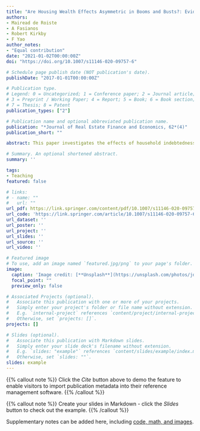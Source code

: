 ```yaml
---
title: "Are Housing Wealth Effects Asymmetric in Booms and Busts?: Evidence from New Zealand"
authors:
- Mairead de Roiste
- A Fasianos 
- Robert Kirkby
- F Yao
author_notes:
- "Equal contribution"
date: "2021-01-02T00:00:00Z"
doi: "https://doi.org/10.1007/s11146-020-09757-6"

# Schedule page publish date (NOT publication's date).
publishDate: "2017-01-01T00:00:00Z"

# Publication type.
# Legend: 0 = Uncategorized; 1 = Conference paper; 2 = Journal article;
# 3 = Preprint / Working Paper; 4 = Report; 5 = Book; 6 = Book section;
# 7 = Thesis; 8 = Patent
publication_types: ["2"]

# Publication name and optional abbreviated publication name.
publication: "*Journal of Real Estate Finance and Economics, 62*(4)"
publication_short: ""

abstract: This paper investigates the effects of household indebtedness and housing wealth on consumption. To identify exogenous movements of housing wealth and leverage, we estimate housing supply elasticities for New Zealand urban centers. We construct synthetic panel series by using household survey data to estimate the marginal propensity to consume out of exogenous changes in housing wealth, while controlling for the household leverage ratio. Our empirical results show that, on average, the marginal propensity to consume out of housing wealth is about 3 cents out of one dollar. But it is larger, about 4 cents, in response to falling house wealth than to increasing housing wealth, about 2 cents. We further investigate the role of household indebtedness in accounting for the asymmetric effect. Our findings suggest that household leverage reinforces the housing wealth effect in a housing bust, but dampens the housing wealth effect in a boom.

# Summary. An optional shortened abstract.
summary: ''

tags:
- Teaching
featured: false

# links:
# - name: ""
#   url: ""
url_pdf: https://link.springer.com/content/pdf/10.1007/s11146-020-09757-6.pdf?pdf=button
url_code: 'https://link.springer.com/article/10.1007/s11146-020-09757-6'
url_dataset: ''
url_poster: ''
url_project: ''
url_slides: ''
url_source: ''
url_video: ''

# Featured image
# To use, add an image named `featured.jpg/png` to your page's folder. 
image:
  caption: 'Image credit: [**Unsplash**](https://unsplash.com/photos/jdD8gXaTZsc)'
  focal_point: ""
  preview_only: false

# Associated Projects (optional).
#   Associate this publication with one or more of your projects.
#   Simply enter your project's folder or file name without extension.
#   E.g. `internal-project` references `content/project/internal-project/index.md`.
#   Otherwise, set `projects: []`.
projects: []

# Slides (optional).
#   Associate this publication with Markdown slides.
#   Simply enter your slide deck's filename without extension.
#   E.g. `slides: "example"` references `content/slides/example/index.md`.
#   Otherwise, set `slides: ""`.
slides: example
---
```


{{% callout note %}}
Click the *Cite* button above to demo the feature to enable visitors to import publication metadata into their reference management software.
{{% /callout %}}

{{% callout note %}}
Create your slides in Markdown - click the *Slides* button to check out the example.
{{% /callout %}}

Supplementary notes can be added here, including [code, math, and images](https://wowchemy.com/docs/writing-markdown-latex/).

